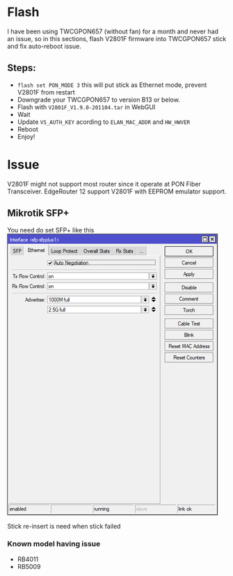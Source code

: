 # Flash
I have been using TWCGPON657 (without fan) for a month and never had an issue, so in this sections, flash V2801F firmware into TWCGPON657 stick and fix auto-reboot issue.

## Steps:
* `flash set PON_MODE 3` this will put stick as Ethernet mode, prevent V2801F from restart
* Downgrade your TWCGPON657 to version B13 or below.
* Flash with `V2801F_V1.9.0-201104.tar` in WebGUI
* Wait
* Update `VS_AUTH_KEY` acording to `ELAN_MAC_ADDR` and `HW_HWVER`
* Reboot
* Enjoy!

# Issue
V2801F might not support most router since it operate at PON Fiber Transceiver. EdgeRouter 12 support V2801F with EEPROM emulator support.

## Mikrotik SFP+
You need do set SFP+ like this
![WinBox](Images/sfpplus1.png)

Stick re-insert is need when stick failed

### Known model having issue
* RB4011
* RB5009
